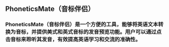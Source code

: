 ## PhoneticsMate（音标伴侣）

### PhoneticsMate（音标伴侣）是一个方便的工具，能够将英语文本转换为音标，并提供美式和英式音标的发音预览功能。用户可以通过点击音标来聆听其发音，有效提高英语学习和交流的准确性。
